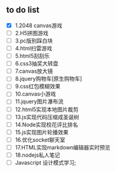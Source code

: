 ## to do list
- [x] 1.2048 canvas游戏          
- [ ] 2.H5拼图游戏           
- [ ] 3.pc版别踩白块            
- [ ] 4.html扫雷游戏          
- [ ] 5.html5刮刮乐         
- [ ] 6.css3抽奖大转盘            
- [ ] 7.canvas放大镜          
- [ ] 8.jquery购物车[原生购物车]            
- [ ] 9.css红包模糊效果           
- [ ] 10.canvas小游戏       
- [ ] 11.jquery图片瀑布流       
- [ ] 12.html5实现本地图片裁剪        
- [ ] 13.js实现代码压缩成圣诞树       
- [ ] 14.Node实现校花评比排名       
- [ ] 15.js实现图片轮播效果       
- [ ] 16.优化socket聊天室       
- [ ] 17.HTML实现markdown编辑器实时预览       
- [ ] 18.nodejs私人笔记         
- [ ] Javascript 设计模式学习;  